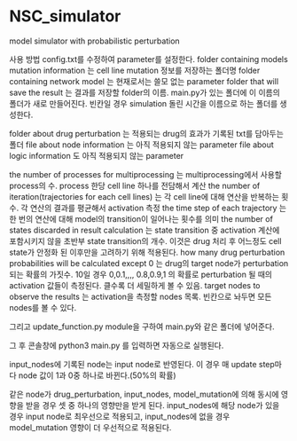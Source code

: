 # NSC_simulator
model simulator with probabilistic perturbation

사용 방법
config.txt를 수정하여 parameter를 설정한다. 
folder containing models mutation information 는 cell line mutation 정보를 저장하는 폴더명
folder containing network model 는 현재로서는 쓸모 없는 parameter
folder that will save the result 는 결과를 저장할 folder의 이름. main.py가 있는 폴더에 이 이름의 폴더가 새로 만들어진다. 빈칸일 경우 simulation 돌린 시간을 이름으로 하는 폴더를 생성한다.

folder about drug perturbation 는 적용되는 drug의 효과가 기록된 txt를 담아두는 폴더
file about node information 는 아직 적용되지 않는 parameter
file about logic information 도 아직 적용되지 않는 parameter

the number of processes for multiprocessing 는 multiprocessing에서 사용할 process의 수. process 한당 cell line 하나를 전담해서 계산
the number of iteration(trajectories for each cell lines) 는 각 cell line에 대해 연산을 반복하는 횟수. 각 연산의 결과를 평균해서 activation 측정
the time step of each trajectory 는 한 번의 연산에 대해 model의 transition이 일어나는 횟수를 의미
the number of states discarded in result calculation 는 state transition 중 activation 계산에 포함시키지 않을 초반부 state transition의 개수. 이것은 drug 처리 후 어느정도 cell state가 안정화 된 이후만을 고려하기 위해 적용된다.
how many drug perturbation probabilities will be calculated except 0 는 drug의 target node가 perturbation 되는 확률의 가짓수. 10일 경우 0,0.1,,,, 0.8,0.9,1 의 확률로 perturbation 될 때의 activation 값들이 측정된다. 클수록 더 세밀하게 볼 수 있음.
target nodes to observe the results 는 activation을 측정할 nodes 목록. 빈칸으로 놔두면 모든 nodes를 볼 수 있다.

그리고 update_function.py module을 구하여 main.py와 같은 폴더에 넣어준다.

그 후 콘솔창에 python3 main.py 를 입력하면 자동으로 실행된다.

input_nodes에 기록된 node는 input node로 반영된다. 이 경우 매 update step마다 node 값이 1과 0중 하나로 바뀐다.(50%의 확률)

같은 node가 drug_perturbation, input_nodes, model_mutation에 의해 동시에 영향을 받을 경우 셋 중 하나의 영향만을 받게 된다.
input_nodes에 해당 node가 있을 경우 input node로 최우선으로 적용되고, input_nodes에 없을 경우 model_mutation 영향이 더 우선적으로 적용된다.
